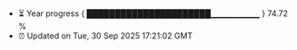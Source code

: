 - ⏳ Year progress { ██████████████████████▁▁▁▁▁▁▁▁ } 74.72 %
- ⏰ Updated on Tue, 30 Sep 2025 17:21:02 GMT

